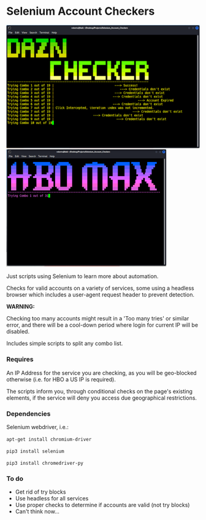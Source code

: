 # Selenium Account Checkers

![Alt text](assets/dazn.png "Dazn Checker")
![Alt text](assets/hbo.png "HBO max Checker")

Just scripts using Selenium to learn more about automation. 

Checks for valid accounts on a variety of services, some using a headless browser which includes a user-agent request header to prevent detection.

**WARNING:**

Checking too many accounts might result in a 'Too many tries' or similar error, and there will be a cool-down period where login for current IP will be disabled.

Includes simple scripts to split any combo list.

### Requires ###

An IP Address for the service you are checking, as you will be geo-blocked otherwise (i.e. for HBO a US IP is required).

The scripts inform you, through conditional checks on the page's existing elements, if the service will deny you access due geographical restrictions.

### Dependencies ###

Selenium webdriver, i.e.:

``` apt-get install chromium-driver ```

``` pip3 install selenium ```

``` pip3 install chromedriver-py ```

### To do ###

- Get rid of try blocks
- Use headless for all services
- Use proper checks to determine if accounts are valid (not try blocks)
- Can't think now...
